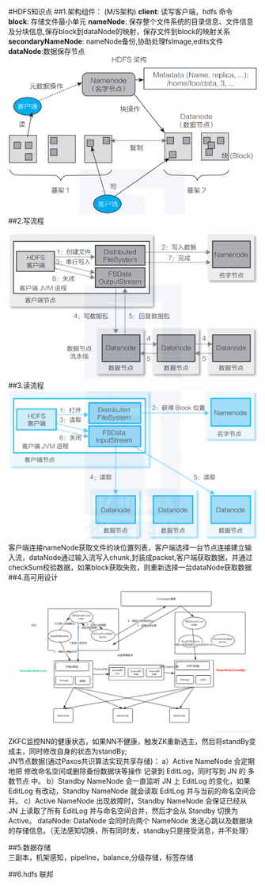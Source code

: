#HDFS知识点 
##1.架构组件：
(M/S架构)
**client**: 读写客户端，hdfs 命令  
**block**: 存储文件最小单元
**nameNode**: 保存整个文件系统的目录信息、文件信息及分块信息,保存block到dataNode的映射，保存文件到block的映射关系  
**secondaryNameNode**:   nameNode备份,协助处理fsImage,edits文件  
**dataNode**:数据保存节点
![img.png](img.png)
##2.写流程  

![img_1.png](img_1.png)
##3.读流程
![img_2.png](img_2.png)
客户端连接nameNode获取文件的块位置列表，客户端选择一台节点连接建立输入流，dataNode通过输入流写入chunk,封装成packet,客户端获取数据，并通过checkSum校验数据，如果block获取失败，则重新选择一台dataNode获取数据  
##4.高可用设计
![img_3.png](img_3.png)
ZKFC监控NN的健康状态，如果NN不健康，触发ZK重新选主，然后将standBy变成主，同时修改自身的状态为standBy;  
JN节点数据(通过Paxos共识算法实现共享存储)：
a）Active NameNode 会定期地把 修改命名空间或删除备份数据块等操作 记录到 EditLog，同时写到 JN 的 多数节点 中。
b）Standby NameNode 会一直监听 JN 上 EditLog 的变化，如果 EditLog 有改动，Standby NameNode 就会读取 EditLog 并与当前的命名空间合并。
c）Active NameNode 出现故障时，Standby NameNode 会保证已经从 JN 上读取了所有 EditLog 并与命名空间合并，然后才会从 Standby 切换为 Active。
dataNode:
DataNode 会同时向两个 NameNode 发送心跳以及数据块的存储信息。（无法感知切换，所有同时发，standby只是接受消息，并不处理）

##5.数据存储  
三副本，机架感知，pipeline，balance,分级存储，标签存储

##6.hdfs 联邦


